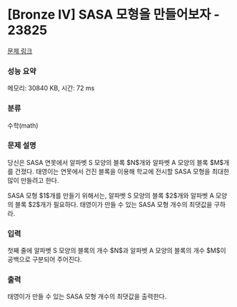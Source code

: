 # [Bronze IV] SASA 모형을 만들어보자 - 23825 

[문제 링크](https://www.acmicpc.net/problem/23825) 

### 성능 요약

메모리: 30840 KB, 시간: 72 ms

### 분류

수학(math)

### 문제 설명

<p>당신은 SASA 연못에서 알파벳 S 모양의 블록 $N$개와 알파벳 A 모양의 블록 $M$개를 건졌다. 태영이는 연못에서 건진 블록을 이용해 학교에 전시할 SASA 모형을 최대한 많이 만들려고 한다.</p>

<p>SASA 모형 $1$개를 만들기 위해서는, 알파벳 S 모양의 블록 $2$개와 알파벳 A 모양의 블록 $2$개가 필요하다. 태영이가 만들 수 있는 SASA 모형 개수의 최댓값을 구하라.</p>

### 입력 

 <p>첫째 줄에 알파벳 S 모양의 블록의 개수 $N$과 알파벳 A 모양의 블록의 개수 $M$이 공백으로 구분되어 주어진다.</p>

### 출력 

 <p>태영이가 만들 수 있는 SASA 모형 개수의 최댓값을 출력한다.</p>

